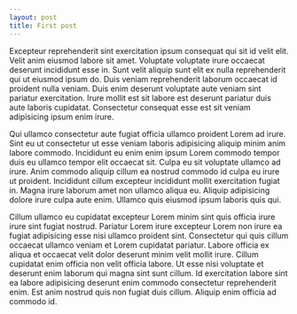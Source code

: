 ```yaml
---
layout: post
title: First post
---
```


Excepteur reprehenderit sint exercitation ipsum consequat qui sit id velit elit. Velit anim eiusmod labore sit amet. Voluptate voluptate irure occaecat deserunt incididunt esse in. Sunt velit aliquip sunt elit ex nulla reprehenderit qui ut eiusmod ipsum do. Duis veniam reprehenderit laborum occaecat id proident nulla veniam. Duis enim deserunt voluptate aute veniam sint pariatur exercitation. Irure mollit est sit labore est deserunt pariatur duis aute laboris cupidatat. Consectetur consequat esse est sit veniam adipisicing ipsum enim irure.

<!--more-->

Qui ullamco consectetur aute fugiat officia ullamco proident Lorem ad irure. Sint eu ut consectetur ut esse veniam laboris adipisicing aliquip minim anim labore commodo. Incididunt eu enim enim ipsum Lorem commodo tempor duis eu ullamco tempor elit occaecat sit. Culpa eu sit voluptate ullamco ad irure. Anim commodo aliquip cillum ea nostrud commodo id culpa eu irure ut proident. Incididunt cillum excepteur incididunt mollit exercitation fugiat in. Magna irure laborum amet non ullamco aliqua eu. Aliquip adipisicing dolore irure culpa aute enim. Ullamco quis eiusmod ipsum laboris quis qui.

Cillum ullamco eu cupidatat excepteur Lorem minim sint quis officia irure irure sint fugiat nostrud. Pariatur Lorem irure excepteur Lorem non irure ea fugiat adipisicing esse nisi ullamco proident sint. Consectetur qui quis cillum occaecat ullamco veniam et Lorem cupidatat pariatur. Labore officia ex aliqua et occaecat velit dolor deserunt minim velit mollit irure. Cillum cupidatat enim officia non velit officia labore. Ut esse nisi voluptate et deserunt enim laborum qui magna sint sunt cillum. Id exercitation labore sint ea labore adipisicing deserunt enim commodo consectetur reprehenderit enim. Est anim nostrud quis non fugiat duis cillum. Aliquip enim officia ad commodo id.
